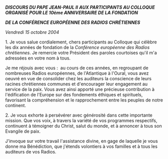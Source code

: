 ***DISCOURS DU PAPE JEAN-PAUL II*** ***AUX PARTICIPANTS AU COLLOQUE ORGANISÉ* *POUR LE 10ème ANNIVERSAIRE DE LA FONDATION***

***DE LA CONFÉRENCE EUROPÉENNE DES RADIOS CHRÉTIENNES***

*Vendredi 15 octobre 2004*

1. Je vous salue cordialement, chers participants au Colloque qui célèbre les dix années de fondation de la *Conférence européenne des Radios chrétiennes*. Je remercie votre Président des paroles courtoises qu'il m'a adressées en votre nom à tous.

Je me réjouis avec vous :  au cours de ces années, en regroupant de nombreuses Radios européennes, de l'Atlantique à l'Oural, vous avez oeuvré en vue de consolider chez les auditeurs la conscience de leurs racines chrétiennes communes et d'encourager leur engagement au service de la paix. Vous avez ainsi apporté une précieuse contribution à l'édification de l'Europe sur des fondements éthiques et spirituels, favorisant la compréhension et le rapprochement entre les peuples de notre continent.

2. Je vous exhorte à persévérer avec générosité dans cette importante mission. Que vos voix, à travers la variété de vos programmes respectifs, continuent à témoigner du Christ, salut du monde, et à annoncer à tous son Evangile de paix.

J'invoque sur votre travail l'assistance divine, en gage de laquelle je vous donne ma Bénédiction, que j'étends volontiers à vos familles et à tous les auditeurs de vos Radios.